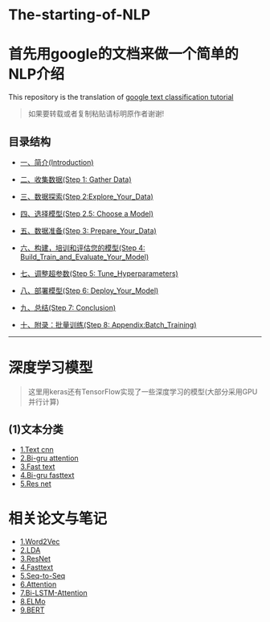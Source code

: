 # The-starting-of-NLP

# 首先用google的文档来做一个简单的NLP介绍

This repository is the translation of [google text classification tutorial](https://developers.google.com/machine-learning/guides/text-classification/)

> 如果要转载或者复制粘贴请标明原作者谢谢!

## 目录结构

* [一、简介(Introduction)](Doc/Introduction.md)

* [二、收集数据(Step 1: Gather Data)](Doc/Gather_Data.md)

* [三、数据探索(Step 2:Explore_Your_Data)](/Doc/Explore_Your_Data.md)

* [四、选择模型(Step 2.5: Choose a Model)](/Doc/Choose_a_Model.md)

* [五、数据准备(Step 3: Prepare_Your_Data)](/Doc/Prepare_Your_Data.md)

* [六、构建，培训和评估您的模型(Step 4: Build_Train_and_Evaluate_Your_Model)](/Doc/Build_Train_and_Evaluate_Your_Model.md)

* [七、调整超参数(Step 5: Tune_Hyperparameters)](/Doc/Tune_Hyperparameters.md)

* [八、部署模型(Step 6: Deploy_Your_Model)](/Doc/Deploy_Your_Model.md)

* [九、总结(Step 7: Conclusion)](/Doc/Conclusion.md)

* [十、附录：批量训练(Step 8: Appendix:Batch_Training)](/Doc/Appendix:Batch_Training.md)
----------------------------------------------------------------------------------------------------------------------------------

# 深度学习模型

>这里用keras还有TensorFlow实现了一些深度学习的模型(大部分采用GPU并行计算)

## (1)文本分类
* [1.Text cnn](/deep_learning_model/TEXTCNN)
* [2.Bi-gru attention](/deep_learning_model/BIGRU_ATTENTION)
* [3.Fast text](/deep_learning_model/FASTTEXT/)
* [4.Bi-gru fasttext](/deep_learning_model/BIGRU_FASTTEXT/)
* [5.Res net](deep_learning_model/RESNET/)

# 相关论文与笔记
* [1.Word2Vec](/Doc/Word2Vec/Word2vec原理.docx)
* [2.LDA](/Doc/LDA/LDA主题模型.docx)
* [3.ResNet](/Doc/ResNet/resnet笔记.docx)
* [4.Fasttext](/Doc/Fasttext/fasttext笔记.docx)
* [5.Seq-to-Seq](/Doc/Seq_to_Seq/Seq-to-Seq-notes.pdf)
* [6.Attention](/Doc/Attention/attention-z.docx)
* [7.Bi-LSTM-Attention](/Doc/Bi-LSTM-Attention/Bi-LSTM-Attention.pdf)
* [8.ELMo](/Doc/ELMo/ELMo_notes.pdf)
* [9.BERT](/Doc/BERT/BERT-notes.docx)
